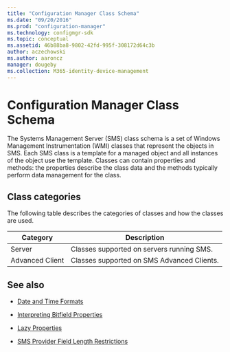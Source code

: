 ```yaml
---
title: "Configuration Manager Class Schema"
ms.date: "09/20/2016"
ms.prod: "configuration-manager"
ms.technology: configmgr-sdk
ms.topic: conceptual
ms.assetid: 46b88ba8-9802-42fd-995f-308172d64c3b
author: aczechowski
ms.author: aaroncz
manager: dougeby
ms.collection: M365-identity-device-management
---
```

# Configuration Manager Class Schema
The Systems Management Server (SMS) class schema is a set of Windows Management Instrumentation (WMI) classes that represent the objects in SMS. Each SMS class is a template for a managed object and all instances of the object use the template. Classes can contain properties and methods: the properties describe the class data and the methods typically perform data management for the class.

## Class categories

The following table describes the categories of classes and how the classes are used.  

|Category|Description|  
|--------------|-----------------|  
|Server|Classes supported on servers running SMS.|  
|Advanced Client|Classes supported on SMS Advanced Clients.|  

## See also

- [Date and Time Formats](../../../develop/core/understand/date-and-time-formats.md)  

- [Interpreting Bitfield Properties](../../../develop/core/understand/interpreting-bitfield-properties.md)  

- [Lazy Properties](../../../develop/core/understand/lazy-properties.md)  

- [SMS Provider Field Length Restrictions](../../../develop/core/understand/sms-provider-field-length-restrictions.md)  
